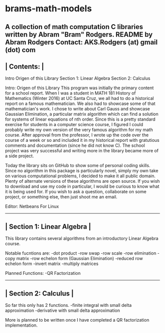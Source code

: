 # brams-math-models
A collection of math computation C libraries written by Abram "Bram" Rodgers.
README by Abram Rodgers
Contact: AKS.Rodgers (at) gmail (dot) com
-------------
| Contents: |
-------------
Intro Origen of this Library
Section 1: Linear Algebra
Section 2: Calculus

Intro: Origen of this Library
This program was initially the primary content for a school report. When I was a student in MATH 181 History of Mathematics (Winter 2016) at UC Santa Cruz, we all had to do a historical report on a famous mathematician. We also had to showcase some of that mathematician's work. I chose to write about Carl Gauss and showcase Gaussian Elimination, a particular matrix algorithm which can find a solution for systems of linear equations of nth order. Since this is a pretty standard exercise for students in a computer science course, I figured I could probably write my own version of the very famous algorithm for my math course. After approval from the professor, I wrote up the code over the course of a week or so and included it in my historical report with gratutious comments and documentation (since he did not know C). The school project was very successful and writing more in the library became more of a side project.

Today the library sits on GitHub to show some of personal coding skills. Since no algorithm in this package is particularly novel, simply my own take on various computational problems, I decided to make it all public domain. Plenty of alternate versions of these algorithms are open source. If you wish to download and use my code in particular, I would be curious to know what it is being used for. If you wish to ask a question, collaborate on some project, or something else, then just shoot me an email.

Editor: Netbeans For Linux

-----------------------------
| Section 1: Linear Algebra |
-----------------------------
This library contains several algorithms from an introductory Linear Algebra course.

Notable fucntions are:
-dot product
-row swap
-row scale
-row elimination
-copy matrix
-row echelon form (Gaussian Elimination)
-reduced row echelon form
-invert matrix
-multiply matrices

Planned Functions:
-QR Factorization

-----------------------
| Section 2: Calculus |
-----------------------
So far this only has 2 functions.
-finite integral with small delta approximation
-derivative with small delta approximation

More is planned to be written once I have completed a QR factorization implementation.
